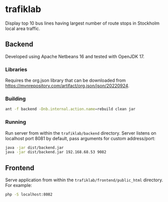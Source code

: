 # trafiklab

Display top 10 bus lines having largest number of route stops in Stockholm local area traffic.

## Backend

Developed using Apache Netbeans 16 and tested with OpenJDK 17. 

### Libraries

Requires the org.json library that can be downloaded from https://mvnrepository.com/artifact/org.json/json/20220924.

### Building

```bash
ant -f backend -Dnb.internal.action.name=rebuild clean jar
```

### Running

Run server from within the `trafiklab/backend` directory. Server listens on localhost port 8081 by default, pass arguments for custom address/port:

```bash
java -jar dist/backend.jar 
java -jar dist/backend.jar 192.168.68.53 9082
```

## Frontend

Serve application from within the `trafiklab/frontend/public_html`
directory. For example:

```bash
php -S localhost:8082
```
